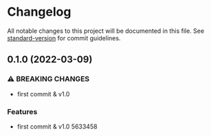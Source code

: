 # Changelog

All notable changes to this project will be documented in this file. See [standard-version](https://github.com/conventional-changelog/standard-version) for commit guidelines.

## 0.1.0 (2022-03-09)


### ⚠ BREAKING CHANGES

* first commit & v1.0

### Features

* first commit & v1.0 5633458
